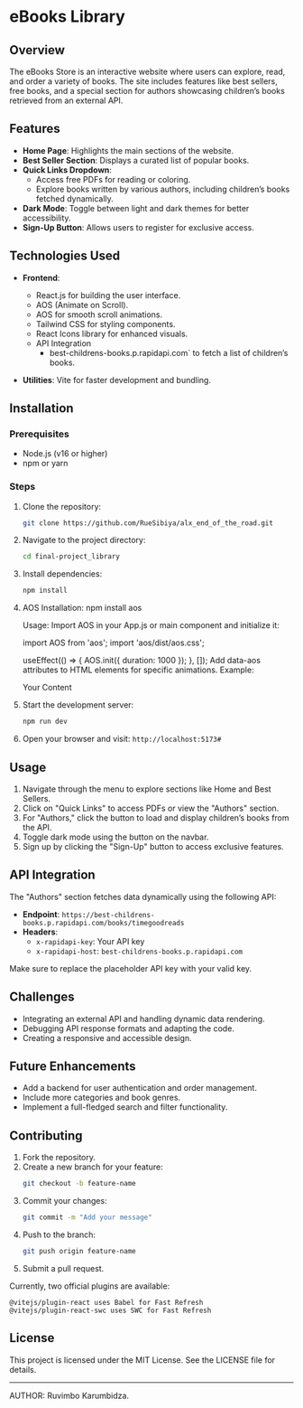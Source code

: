 # eBooks Library

## Overview
The eBooks Store is an interactive website where users can explore, read, and order a variety of books. The site includes features like best sellers, free books, and a special section for authors showcasing children’s books retrieved from an external API.

## Features
- **Home Page**: Highlights the main sections of the website.
- **Best Seller Section**: Displays a curated list of popular books.
- **Quick Links Dropdown**:
  - Access free PDFs for reading or coloring.
  - Explore books written by various authors, including children’s books fetched dynamically.
- **Dark Mode**: Toggle between light and dark themes for better accessibility.
- **Sign-Up Button**: Allows users to register for exclusive access.

## Technologies Used
- **Frontend**:
  - React.js for building the user interface.
  - AOS (Animate on Scroll).
  - AOS for smooth scroll animations.
  - Tailwind CSS for styling components.
  - React Icons library for enhanced visuals.
  - API Integration
    - best-childrens-books.p.rapidapi.com` to fetch a list of children’s books.
    
- **Utilities**: 
  Vite for faster development and bundling.


    


## Installation
### Prerequisites
- Node.js (v16 or higher)
- npm or yarn

### Steps
1. Clone the repository:
   ```bash
   git clone https://github.com/RueSibiya/alx_end_of_the_road.git
   ```
2. Navigate to the project directory:
   ```bash
   cd final-project_library
   ```
3. Install dependencies:
   ```bash
   npm install

   ```
4. AOS Installation:
   npm install aos

   Usage:
   Import AOS in your App.js or main component and initialize it:

   import AOS from 'aos';
   import 'aos/dist/aos.css';

   useEffect(() => {
   AOS.init({ duration: 1000 });
   }, []);
   Add data-aos attributes to HTML elements for specific animations. Example:
   <div data-aos="fade-up">Your Content</div> 
	
5. Start the development server:
   ```bash
   npm run dev
   ```
6. Open your browser and visit: `http://localhost:5173#`

## Usage
1. Navigate through the menu to explore sections like Home and Best Sellers.
2. Click on "Quick Links" to access PDFs or view the "Authors" section.
3. For "Authors," click the button to load and display children’s books from the API.
4. Toggle dark mode using the button on the navbar.
5. Sign up by clicking the "Sign-Up" button to access exclusive features.

## API Integration
The "Authors" section fetches data dynamically using the following API:
- **Endpoint**: `https://best-childrens-books.p.rapidapi.com/books/timegoodreads`
- **Headers**:
  - `x-rapidapi-key`: Your API key
  - `x-rapidapi-host`: `best-childrens-books.p.rapidapi.com`

Make sure to replace the placeholder API key with your valid key.

## Challenges
- Integrating an external API and handling dynamic data rendering.
- Debugging API response formats and adapting the code.
- Creating a responsive and accessible design.

## Future Enhancements
- Add a backend for user authentication and order management.
- Include more categories and book genres.
- Implement a full-fledged search and filter functionality.

## Contributing
1. Fork the repository.
2. Create a new branch for your feature:
   ```bash
   git checkout -b feature-name
   ```
3. Commit your changes:
   ```bash
   git commit -m "Add your message"
   ```
4. Push to the branch:
   ```bash
   git push origin feature-name
   ```
5. Submit a pull request.

Currently, two official plugins are available:

    @vitejs/plugin-react uses Babel for Fast Refresh
    @vitejs/plugin-react-swc uses SWC for Fast Refresh


## License
This project is licensed under the MIT License. See the LICENSE file for details.

---
AUTHOR: Ruvimbo Karumbidza.

